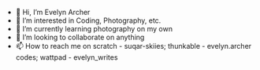 - 👋 Hi, I’m Evelyn Archer
- 👀 I’m interested in Coding, Photography, etc.
- 🌱 I’m currently learning photography on my own
- 💞️ I’m looking to collaborate on anything
- 📫 How to reach me on scratch - suqar-skiies; thunkable - evelyn.archer codes; wattpad - evelyn_writes

<!---
evelyn-archer-codes/evelyn-archer-codes is a ✨ special ✨ repository because its `README.md` (this file) appears on your GitHub profile.
You can click the Preview link to take a look at your changes.
--->
